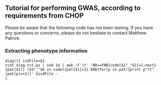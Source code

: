 ## Tutorial for performing GWAS, according to requirements from CHOP

Please be aware that the following code has not been testing. If you have any questions or concerns, please do not hesitate to contact Matthew Patrick.

### Extracting phenotype information

```
diag(){ icdFile=$1
zcat diag.txt.gz | sed 1d | awk -F'\t' 'NR==FNR{code[$1"_"$2]=1;next} {pat[$1]} ($5"_"$6 in code){pat[$1]=1} END{for(p in pat){print p"\t"(pat[p]==1)}' $icdFile -
}
```
